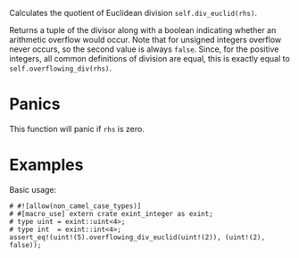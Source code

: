 Calculates the quotient of Euclidean division `self.div_euclid(rhs)`.

Returns a tuple of the divisor along with a boolean indicating whether an
arithmetic overflow would occur. Note that for unsigned integers overflow never
occurs, so the second value is always `false`. Since, for the positive integers,
all common definitions of division are equal, this is exactly equal to
`self.overflowing_div(rhs)`.

# Panics

This function will panic if `rhs` is zero.

# Examples

Basic usage:

```
# #![allow(non_camel_case_types)]
# #[macro_use] extern crate exint_integer as exint;
# type uint = exint::uint<4>;
# type int  = exint::int<4>;
assert_eq!(uint!(5).overflowing_div_euclid(uint!(2)), (uint!(2), false));
```
